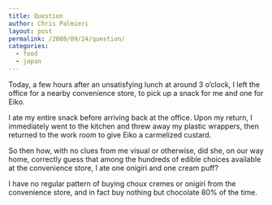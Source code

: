 ```yaml
---
title: Question
author: Chris Palmieri
layout: post
permalink: /2008/09/24/question/
categories:
  - food
  - japan
---
```

Today, a few hours after an unsatisfying lunch at around 3 o&#8217;clock, I left the office for a nearby convenience store, to pick up a snack for me and one for Eiko. 

I ate my entire snack before arriving back at the office. Upon my return, I immediately went to the kitchen and threw away my plastic wrappers, then returned to the work room to give Eiko a carmelized custard.

So then how, with no clues from me visual or otherwise, did she, on our way home, correctly guess that among the hundreds of edible choices available at the convenience store, I ate one onigiri and one cream puff? 

I have no regular pattern of buying choux cremes or onigiri from the convenience store, and in fact buy nothing but chocolate 80% of the time.